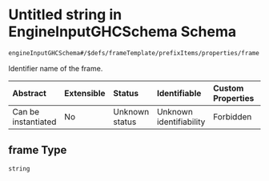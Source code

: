 # Untitled string in EngineInputGHCSchema Schema

```txt
engineInputGHCSchema#/$defs/frameTemplate/prefixItems/properties/frame
```

Identifier name of the frame.

| Abstract            | Extensible | Status         | Identifiable            | Custom Properties | Additional Properties | Access Restrictions | Defined In                                                        |
| :------------------ | :--------- | :------------- | :---------------------- | :---------------- | :-------------------- | :------------------ | :---------------------------------------------------------------- |
| Can be instantiated | No         | Unknown status | Unknown identifiability | Forbidden         | Allowed               | none                | [ghc.schema.json*](../out/ghc.schema.json "open original schema") |

## frame Type

`string`
